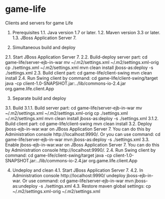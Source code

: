 game-life
=========

Clients and servers for game Life



1. Prerequisites
1.1. Java version 1.7 or later.
1.2. Maven version 3.3 or later.
1.3. JBoss Application Server 7.



2. Simultaneous build and deploy

2.1. Start JBoss Application Server 7.
2.2. Build-deploy server part:
  cd   game-life/server-ejb-in-war
  mv  ~/.m2/settings.xml  ~/.m2/settings.xml-orig
  cp  ./settings.xml   ~/.m2/settings.xml
  mvn   clean install jboss-as:deploy   -s ./settings.xml
2.3. Build client part:
  cd   game-life/client-swing
  mvn   clean install
2.4. Run Swing client by command:
  cd   game-life/client-swing/target
  java -cp client-1.0-SNAPSHOT.jar:../lib/commons-io-2.4.jar   org.game.life.client.App



3. Separate build and deploy

3.1. Build 
3.1.1. Build server part:
  cd   game-life/server-ejb-in-war
  mv  ~/.m2/settings.xml  ~/.m2/settings.xml-orig
  cp  ./settings.xml   ~/.m2/settings.xml
  mvn   clean install jboss-as:deploy   -s ./settings.xml
3.1.2. Build client part:
  cd   game-life/client-swing
  mvn   clean install
3.2. Deploy jboss-ejb-in-war.war on JBoss Application Server 7. You can do this by Administration console http://localhost:9990/.
  Or you can use command:
    cd   game-life/server-ejb-in-war
    mvn   jboss-as:deploy   -s ./settings.xml
3.3. Enable jboss-ejb-in-war.war on JBoss Application Server 7. You can do this by Administration console http://localhost:9990/.
2.4. Run Swing client by command:
  cd   game-life/client-swing/target
  java -cp client-1.0-SNAPSHOT.jar:../lib/commons-io-2.4.jar   org.game.life.client.App



4. Undeploy and clean
4.1. Start JBoss Application Server 7.
4.2. In Administration console http://localhost:9990/ undeploy jboss-ejb-in-war.
    Or use command:
      cd   game-life/server-ejb-in-war
      mvn   jboss-as:undeploy   -s ./settings.xml
4.3. Restore maven global settings:
  cp   ~/.m2/settings.xml-orig   ~/.m2/settings.xml



